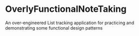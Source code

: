 # OverlyFunctionalNoteTaking
An over-engineered List tracking application for practicing and demonstrating some functional design patterns
